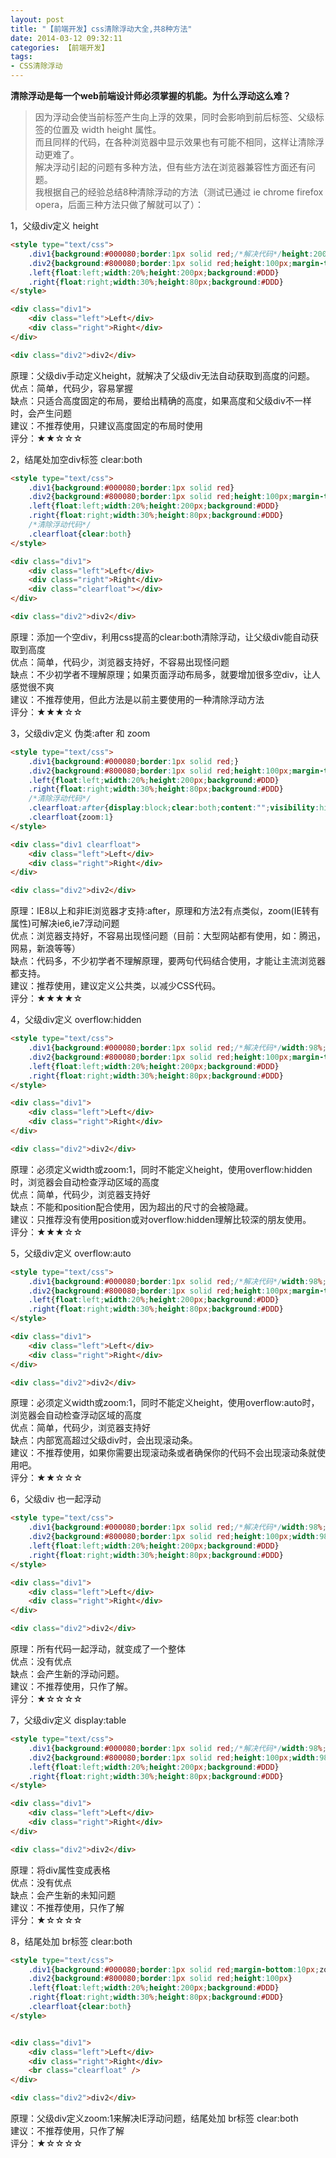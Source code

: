```yaml
---
layout: post
title: "【前端开发】css清除浮动大全,共8种方法"
date: 2014-03-12 09:32:11
categories: 【前端开发】
tags:
- CSS清除浮动
---
```

**清除浮动是每一个web前端设计师必须掌握的机能。为什么浮动这么难？**  

> 因为浮动会使当前标签产生向上浮的效果，同时会影响到前后标签、父级标签的位置及 width height 属性。  
> 而且同样的代码，在各种浏览器中显示效果也有可能不相同，这样让清除浮动更难了。  
> 解决浮动引起的问题有多种方法，但有些方法在浏览器兼容性方面还有问题。  
> 我根据自己的经验总结8种清除浮动的方法（测试已通过 ie chrome firefox opera，后面三种方法只做了解就可以了）：  

1，父级div定义 height  

```html
<style type="text/css">
    .div1{background:#000080;border:1px solid red;/*解决代码*/height:200px;}
    .div2{background:#800080;border:1px solid red;height:100px;margin-top:10px}
    .left{float:left;width:20%;height:200px;background:#DDD}
    .right{float:right;width:30%;height:80px;background:#DDD}
</style>

<div class="div1">
    <div class="left">Left</div>
    <div class="right">Right</div>
</div>

<div class="div2">div2</div>
```

原理：父级div手动定义height，就解决了父级div无法自动获取到高度的问题。  
优点：简单，代码少，容易掌握  
缺点：只适合高度固定的布局，要给出精确的高度，如果高度和父级div不一样时，会产生问题  
建议：不推荐使用，只建议高度固定的布局时使用  
评分：★★☆☆☆  

2，结尾处加空div标签 clear:both  

```html
<style type="text/css">
    .div1{background:#000080;border:1px solid red}
    .div2{background:#800080;border:1px solid red;height:100px;margin-top:10px}
    .left{float:left;width:20%;height:200px;background:#DDD}
    .right{float:right;width:30%;height:80px;background:#DDD}
    /*清除浮动代码*/
    .clearfloat{clear:both}
</style>

<div class="div1">
    <div class="left">Left</div>
    <div class="right">Right</div>
    <div class="clearfloat"></div>
</div>

<div class="div2">div2</div>
```

原理：添加一个空div，利用css提高的clear:both清除浮动，让父级div能自动获取到高度  
优点：简单，代码少，浏览器支持好，不容易出现怪问题  
缺点：不少初学者不理解原理；如果页面浮动布局多，就要增加很多空div，让人感觉很不爽  
建议：不推荐使用，但此方法是以前主要使用的一种清除浮动方法  
评分：★★★☆☆  

3，父级div定义 伪类:after 和 zoom  

```html
<style type="text/css">
    .div1{background:#000080;border:1px solid red;}
    .div2{background:#800080;border:1px solid red;height:100px;margin-top:10px}
    .left{float:left;width:20%;height:200px;background:#DDD}
    .right{float:right;width:30%;height:80px;background:#DDD}
    /*清除浮动代码*/
    .clearfloat:after{display:block;clear:both;content:"";visibility:hidden;height:0}
    .clearfloat{zoom:1}
</style>

<div class="div1 clearfloat">
    <div class="left">Left</div>
    <div class="right">Right</div>
</div>

<div class="div2">div2</div>
```

原理：IE8以上和非IE浏览器才支持:after，原理和方法2有点类似，zoom(IE转有属性)可解决ie6,ie7浮动问题  
优点：浏览器支持好，不容易出现怪问题（目前：大型网站都有使用，如：腾迅，网易，新浪等等）  
缺点：代码多，不少初学者不理解原理，要两句代码结合使用，才能让主流浏览器都支持。  
建议：推荐使用，建议定义公共类，以减少CSS代码。  
评分：★★★★☆  

4，父级div定义 overflow:hidden  

```html
<style type="text/css">
    .div1{background:#000080;border:1px solid red;/*解决代码*/width:98%;overflow:hidden}
    .div2{background:#800080;border:1px solid red;height:100px;margin-top:10px;width:98%}
    .left{float:left;width:20%;height:200px;background:#DDD}
    .right{float:right;width:30%;height:80px;background:#DDD}
</style>

<div class="div1">
    <div class="left">Left</div>
    <div class="right">Right</div>
</div>

<div class="div2">div2</div>
```

原理：必须定义width或zoom:1，同时不能定义height，使用overflow:hidden时，浏览器会自动检查浮动区域的高度  
优点：简单，代码少，浏览器支持好  
缺点：不能和position配合使用，因为超出的尺寸的会被隐藏。  
建议：只推荐没有使用position或对overflow:hidden理解比较深的朋友使用。  
评分：★★★☆☆  

5，父级div定义 overflow:auto  

```html
<style type="text/css">
    .div1{background:#000080;border:1px solid red;/*解决代码*/width:98%;overflow:auto}
    .div2{background:#800080;border:1px solid red;height:100px;margin-top:10px;width:98%}
    .left{float:left;width:20%;height:200px;background:#DDD}
    .right{float:right;width:30%;height:80px;background:#DDD}
</style>

<div class="div1">
    <div class="left">Left</div>
    <div class="right">Right</div>
</div>

<div class="div2">div2</div>
```

原理：必须定义width或zoom:1，同时不能定义height，使用overflow:auto时，浏览器会自动检查浮动区域的高度  
优点：简单，代码少，浏览器支持好  
缺点：内部宽高超过父级div时，会出现滚动条。  
建议：不推荐使用，如果你需要出现滚动条或者确保你的代码不会出现滚动条就使用吧。  
评分：★★☆☆☆  


6，父级div 也一起浮动  

```html
<style type="text/css">
    .div1{background:#000080;border:1px solid red;/*解决代码*/width:98%;margin-bottom:10px;float:left}
    .div2{background:#800080;border:1px solid red;height:100px;width:98%;/*解决代码*/clear:both}
    .left{float:left;width:20%;height:200px;background:#DDD}
    .right{float:right;width:30%;height:80px;background:#DDD}
</style>

<div class="div1">
    <div class="left">Left</div>
    <div class="right">Right</div>
</div>

<div class="div2">div2</div>
```

原理：所有代码一起浮动，就变成了一个整体  
优点：没有优点  
缺点：会产生新的浮动问题。  
建议：不推荐使用，只作了解。  
评分：★☆☆☆☆  

7，父级div定义 display:table  

```html
<style type="text/css">
    .div1{background:#000080;border:1px solid red;/*解决代码*/width:98%;display:table;margin-bottom:10px;}
    .div2{background:#800080;border:1px solid red;height:100px;width:98%;}
    .left{float:left;width:20%;height:200px;background:#DDD}
    .right{float:right;width:30%;height:80px;background:#DDD}
</style>

<div class="div1">
    <div class="left">Left</div>
    <div class="right">Right</div>
</div>

<div class="div2">div2</div>
```

原理：将div属性变成表格  
优点：没有优点  
缺点：会产生新的未知问题  
建议：不推荐使用，只作了解  
评分：★☆☆☆☆  


8，结尾处加 br标签 clear:both  

```html
<style type="text/css">
    .div1{background:#000080;border:1px solid red;margin-bottom:10px;zoom:1}
    .div2{background:#800080;border:1px solid red;height:100px}
    .left{float:left;width:20%;height:200px;background:#DDD}
    .right{float:right;width:30%;height:80px;background:#DDD}
    .clearfloat{clear:both}
</style>


<div class="div1">
    <div class="left">Left</div>
    <div class="right">Right</div>
    <br class="clearfloat" />
</div>

<div class="div2">div2</div>
```

原理：父级div定义zoom:1来解决IE浮动问题，结尾处加 br标签 clear:both  
建议：不推荐使用，只作了解  
评分：★☆☆☆☆  